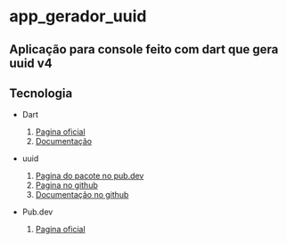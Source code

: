 # app_gerador_uuid

## Aplicação para console feito com dart que gera uuid v4

## Tecnologia

- Dart
  1. [Pagina oficial](https://dart.dev/)
  2. [Documentação](https://dart.dev/guides)

- uuid
  1. [Pagina do pacote no pub.dev](https://pub.dev/packages/uuid)
  2. [Pagina no github](https://github.com/daegalus/dart-uuid)
  3. [Documentação no github](https://github.com/daegalus/dart-uuid/tree/main/doc)

- Pub.dev
  1. [Pagina oficial](https://pub.dev/)
